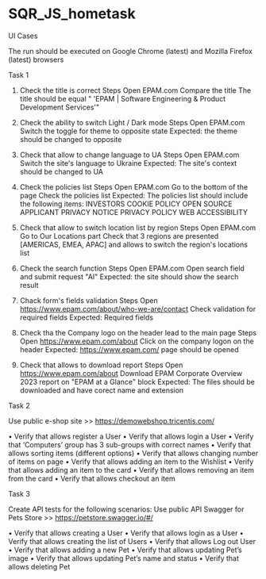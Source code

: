 # SQR_JS_hometask

UI Cases

The run should be executed on Google Chrome (latest) and Mozilla Firefox (latest) browsers

Task 1

 
1) Check the title is correct
Steps
Open EPAM.com
Compare the title 
The title should be equal "
'EPAM | Software Engineering & Product Development Services'"
 
2) Check the ability to switch Light / Dark mode
Steps
Open EPAM.com
Switch the toggle for theme to opposite state
Expected: the theme should be changed to opposite
 
3) Check that allow to change language to UA
Steps
Open EPAM.com
Switch the site's language to Ukraine
Expected: The site's context should be changed to UA
 
4) Check the policies list
Steps
Open EPAM.com
Go to the bottom of the page
Check the policies list
Expected: The policies list should include the following items: 
INVESTORS
COOKIE POLICY
OPEN SOURCE
APPLICANT PRIVACY NOTICE
PRIVACY POLICY
WEB ACCESSIBILITY
 
5) Check that allow to switch location list by region
Steps
Open EPAM.com 
Go to Our Locations part
Check that 3 regions are presented [AMERICAS, EMEA, APAC] and allows to switch the region's locations list
 
6) Check the search function
Steps
Open EPAM.com
Open search field and submit request "AI"
Expected:  the site should show the search result
 
7)  Chack form's fields validation
Steps
Open https://www.epam.com/about/who-we-are/contact
Check validation for required fields
Expected: Required fields 
 
8) Check tha the Company logo on the header lead to the main page
Steps
Open https://www.epam.com/about
Click on the company logon on the header
Expected: https://www.epam.com/ page should be opened
 
9) Check that allows to download report 
Steps
Open https://www.epam.com/about
Download EPAM Corporate Overview 2023 report on "EPAM at
a Glance" block
Expected: The files should be downloaded and have corect name and extension



Task 2


Use public e-shop site >> https://demowebshop.tricentis.com/

•	Verify that allows register a User
•	Verify that allows login a User
•	Verify that ‘Computers’ group has 3 sub-groups with correct names
•	Verify that allows sorting items (different options)
•	Verify that allows changing number of items on page
•	Verify that allows adding an item to the Wishlist
•	Verify that allows adding an item to the card
•	Verify that allows removing an item from the card
•	Verify that allows checkout an item 



Task 3

Create API tests for the following scenarios:
Use public API Swagger for Pets Store >> https://petstore.swagger.io/#/ 

•	Verify that allows creating a User
•	Verify that allows login as a User
•	Verify that allows creating the list of Users
•	Verify that allows Log out User
•	Verify that allows adding a new Pet
•	Verify that allows updating Pet’s image
•	Verify that allows updating Pet’s name and status
•	Verify that allows deleting Pet 
